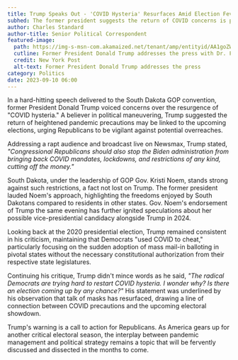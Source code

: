 ```yaml
---
title: Trump Speaks Out - 'COVID Hysteria' Resurfaces Amid Election Fever
subhed: The former president suggests the return of COVID concerns is politically motivated ahead of key elections.
author: Charles Standard
author-title: Senior Political Correspondent
featured-image: 
  path: https://img-s-msn-com.akamaized.net/tenant/amp/entityid/AA1goZW4.img?w=768&h=512&m=6&x=366&y=73&s=126&d=126
  cutline: Former President Donald Trump addresses the press with Dr. Fauci in the background
  credit: New York Post
  alt-text: Former President Donald Trump addresses the press
category: Politics
date: 2023-09-10 06:00
---
```


In a hard-hitting speech delivered to the South Dakota GOP convention, former President Donald Trump voiced concerns over the resurgence of "COVID hysteria." A believer in political maneuvering, Trump suggested the return of heightened pandemic precautions may be linked to the upcoming elections, urging Republicans to be vigilant against potential overreaches.

Addressing a rapt audience and broadcast live on Newsmax, Trump stated, _"Congressional Republicans should also stop the Biden administration from bringing back COVID mandates, lockdowns, and restrictions of any kind, cutting off the money."_

South Dakota, under the leadership of GOP Gov. Kristi Noem, stands strong against such restrictions, a fact not lost on Trump. The former president lauded Noem's approach, highlighting the freedoms enjoyed by South Dakotans compared to residents in other states. Gov. Noem's endorsement of Trump the same evening has further ignited speculations about her possible vice-presidential candidacy alongside Trump in 2024.

Looking back at the 2020 presidential election, Trump remained consistent in his criticism, maintaining that Democrats "used COVID to cheat," particularly focusing on the sudden adoption of mass mail-in balloting in pivotal states without the necessary constitutional authorization from their respective state legislatures.

Continuing his critique, Trump didn't mince words as he said, _"The radical Democrats are trying hard to restart COVID hysteria. I wonder why? Is there an election coming up by any chance?"_ His statement was underlined by his observation that talk of masks has resurfaced, drawing a line of connection between COVID precautions and the upcoming electoral showdown.

Trump's warning is a call to action for Republicans. As America gears up for another critical electoral season, the interplay between pandemic management and political strategy remains a topic that will be fervently discussed and dissected in the months to come.
